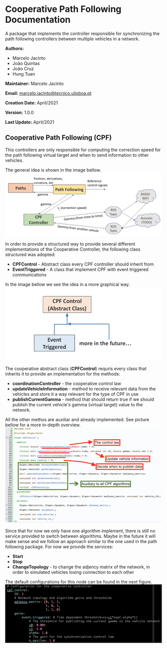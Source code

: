 # Cooperative Path Following Documentation
A package that implements the controller responsible for synchronizing the path following controllers between multiple vehicles in a network.

**Authors:**
- Marcelo Jacinto
- João Quintas
- João Cruz
- Hung Tuan

**Maintainer:** Marcelo Jacinto

**Email:** marcelo.jacinto@tecnico.ulisboa.pt

**Creation Date:** April/2021

**Version:** 1.0.0

**Last Update:** April/2021

## Cooperative Path Following (CPF)
This controllers are only responsible for computing the correction speed for the path following virtual target and when to send information to other vehicles.

The general idea is shown in the image bellow.
![CPF High Level Architecture](img/cpf.png)

In order to provide a structured way to provide several different implementations of the Cooperative Controller, the following class structured was adopted:
- **CPFControl** - Abstract class every CPF controller should inherit from
- **EventTriggered** - A class that implement CPF with event triggered communications

In the image bellow we see the idea in a more graphical way.
![Class Structure](img/class_structure.png)

The cooperative abstract class (**CPFControl**) requris every class that inherits it to provide an implementation for the methods:
- **coordinationController** - the cooperative control law
- **updateVehicleInformation** - method to receive relevant data from the vehicles and store it a way relevant for the type of CPF in use
- **publishCurrentGamma** - method that should return true if we should publish the current vehicle's gamma (virtual target) value to the network.

All the other methos are auxiliar and already implemented. See picture bellow for a more in-depth overview.
![Abstract Class Structure](img/abstract_class_structure.png)

Since that for now we only have one algorithm implement, there is still no service provided to switch between algorithms. Maybe in the future it will make sense and we follow an approach similar to the one used in the path following package. For now we provide the services:
- **Start**
- **Stop**
- **ChangeTopology** - to change the adjency matrix of the network, in order to simulated vehicles losing connection to each other

The default configurations for this node can be found in the next figure.
![Node Configuration](img/node_configs.png)